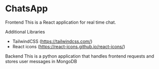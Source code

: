 # ChatsApp

Frontend
This is a React application for real time chat.

Additional Libraries

- TailwindCSS (https://tailwindcss.com/)
- React icons (https://react-icons.github.io/react-icons/)

Backend
This is a python application that handles frontend requests and stores user messages in MongoDB
